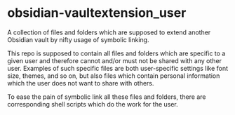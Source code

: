 # obsidian-vaultextension_user

A collection of files and folders which are supposed to extend another Obsidian vault by nifty usage of symbolic linking.

This repo is supposed to contain all files and folders which are specific to a given user and therefore cannot and/or must not be shared with any other user. Examples of such specific files are both user-specific settings like font size, themes, and so on, but also files which contain personal information which the user does not want to share with others.

To ease the pain of symbolic link all these files and folders, there are corresponding shell scripts which do the work for the user.
